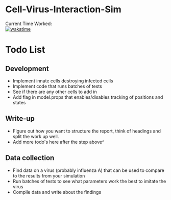 # Cell-Virus-Interaction-Sim
Current Time Worked: \
[![wakatime](https://wakatime.com/badge/user/f35eb4e7-f40f-4f52-83ec-797025bb7666/project/8908e463-958e-407d-b108-a57c126a2ae9.svg)](https://wakatime.com/badge/user/f35eb4e7-f40f-4f52-83ec-797025bb7666/project/8908e463-958e-407d-b108-a57c126a2ae9)

# Todo List

## Development
- Implement innate cells destroying infected cells
- Implement code that runs batches of tests
- See if there are any other cells to add in
- Add flag in model.props that enables/disables tracking of positions and states

## Write-up
- Figure out how you want to structure the report, think of headings and split the work up well.
- Add more todo's here after the step above^

## Data collection
- Find data on a virus (probably influenza A) that can be used to compare to the results from your simulation
- Run batches of tests to see what parameters work the best to imitate the virus
- Compile data and write about the findings
